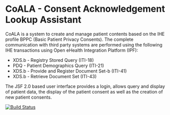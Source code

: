 # CoALA - Consent Acknowledgement Lookup Assistant

CoALA is a system to create and manage patient contents based on the 
IHE profile BPPC (Basic Patient Privacy Consents). 
The complete communication with third party systems are performed using 
the following IHE transactions using Open eHealth Integration Platform (IPF):

* XDS.b - Registry Stored Query (ITI-18)
* PDQ - Patient Demographics Query (ITI-21)
* XDS.b - Provide and Register Document Set-b (ITI-41)
* XDS.b - Retrieve Document Set (ITI-43)

The JSF 2.0 based user interface provides a login, allows query and display 
of patient data, the display of the patient consent as well as the creation
of new patient consents.

[![Build Status](https://buildhive.cloudbees.com/job/oehf/job/coala/badge/icon)](https://buildhive.cloudbees.com/job/oehf/job/coala/)